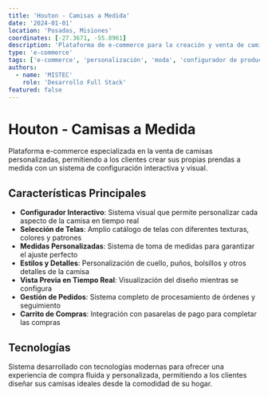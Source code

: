 ```yaml
---
title: 'Houton - Camisas a Medida'
date: '2024-01-01'
location: 'Posadas, Misiones'
coordinates: [-27.3671, -55.8961]
description: 'Plataforma de e-commerce para la creación y venta de camisas personalizadas a medida. Sistema de configuración interactiva que permite a los clientes diseñar sus propias camisas seleccionando telas, colores, estilos y medidas personalizadas.'
type: 'e-commerce'
tags: ['e-commerce', 'personalización', 'moda', 'configurador de productos', 'sastrería', 'ventas online']
authors:
  - name: 'MISTEC'
    role: 'Desarrollo Full Stack'
featured: false
---
```


# Houton - Camisas a Medida

Plataforma e-commerce especializada en la venta de camisas personalizadas, permitiendo a los clientes crear sus propias prendas a medida con un sistema de configuración interactiva y visual.

## Características Principales

- **Configurador Interactivo**: Sistema visual que permite personalizar cada aspecto de la camisa en tiempo real
- **Selección de Telas**: Amplio catálogo de telas con diferentes texturas, colores y patrones
- **Medidas Personalizadas**: Sistema de toma de medidas para garantizar el ajuste perfecto
- **Estilos y Detalles**: Personalización de cuello, puños, bolsillos y otros detalles de la camisa
- **Vista Previa en Tiempo Real**: Visualización del diseño mientras se configura
- **Gestión de Pedidos**: Sistema completo de procesamiento de órdenes y seguimiento
- **Carrito de Compras**: Integración con pasarelas de pago para completar las compras

## Tecnologías

Sistema desarrollado con tecnologías modernas para ofrecer una experiencia de compra fluida y personalizada, permitiendo a los clientes diseñar sus camisas ideales desde la comodidad de su hogar.
